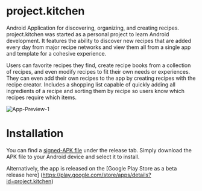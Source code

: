 # project.kitchen

Android Application for discovering, organizing, and creating recipes. project.kitchen was started as a personal project to learn 
Android development. It features the ability to discover new recipes that are added every day from major recipe networks and view them 
all from a single app and template for a cohesive experience. 

Users can favorite recipes they find, create recipe books from a collection of recipes, and even modify recipes to fit their own needs 
or experiences. They can even add their own recipes to the app by creating recipes with the recipe creator. Includes a shopping list 
capable of quickly adding all ingredients of a recipe and sorting them by recipe so users know which recipes require which items.

![App-Preview-1](http://i.imgur.com/tQtT8Ot.png)

# Installation
You can find a [signed-APK file](https://github.com/amagh/project.kitchen/releases/download/0.1b/project.kitchen_v0.1b.apk) under the 
release tab. Simply download the APK file to your Android device and select it to install.

Alternatively, the app is released on the [Google Play Store as a beta release here]
(https://play.google.com/store/apps/details?id=project.kitchen)
